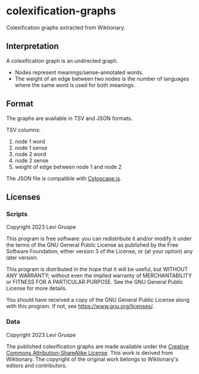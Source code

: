 # colexification-graphs

Colexification graphs extracted from Wiktionary.

## Interpretation

A colexification graph is an undirected graph.

- Nodes represent meanings/sense-annotated words.
- The weight of an edge between two nodes is the number of languages where the same word is used for both meanings.

## Format

The graphs are available in TSV and JSON formats.

TSV columns:

1. node 1 word
2. node 1 sense
3. node 2 word
4. node 2 sense
5. weight of edge between node 1 and node 2

The JSON file is compatible with [Cytoscape.js](https://js.cytoscape.org/).

## Licenses

### Scripts

Copyright 2023 Levi Gruspe

This program is free software: you can redistribute it and/or modify it under the terms of the GNU General Public License as published by the Free Software Foundation, either version 3 of the License, or (at your option) any later version.

This program is distributed in the hope that it will be useful, but WITHOUT ANY WARRANTY; without even the implied warranty of MERCHANTABILITY or FITNESS FOR A PARTICULAR PURPOSE. See the GNU General Public License for more details.

You should have received a copy of the GNU General Public License along with this program. If not, see <https://www.gnu.org/licenses/>. 

### Data

Copyright 2023 Levi Gruspe

The published colexification graphs are made available under the [Creative Commons Attribution-ShareAlike License](https://creativecommons.org/licenses/by-sa/3.0/).
This work is derived from Wiktionary.
The copyright of the original work belongs to Wiktionary's editors and contributors.
